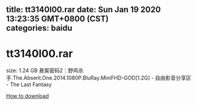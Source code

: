 
title: tt3140l00.rar
date: Sun Jan 19 2020 13:23:35 GMT+0800 (CST)    
categories: baidu
---

# tt3140l00.rar
size: 1.24 GB
 悬案密码2：野鸡杀手.The.Absent.One.2014.1080P.BluRay.MiniFHD-GOD[1.2G] - 自由影音分享区 - The Last Fantasy
 

[How to download](https://bpcam.bemobtrk.com/go/2ceec3aa-1ca2-46d6-b9ff-aaa5c184517c?jno=174)